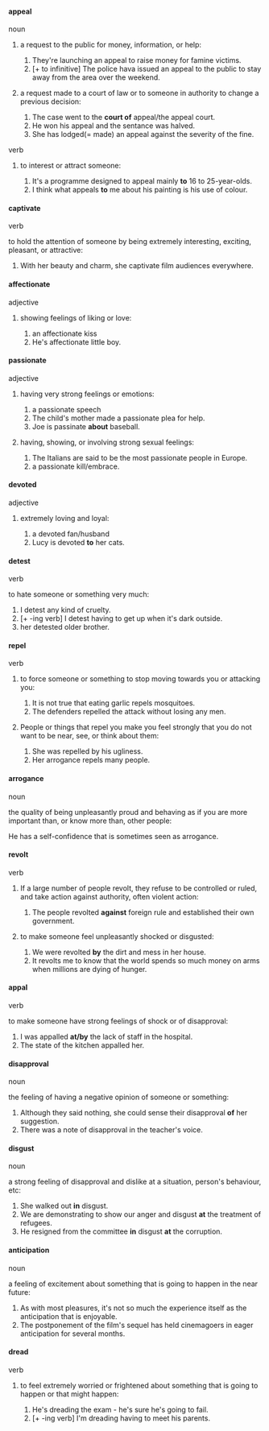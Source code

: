#### appeal
noun

1. a request to the public for money, information, or help:
   
   1. They're launching an appeal to raise money for famine victims.
   2. [+ to infinitive] The police hava issued an appeal to the public to stay away from the area over the weekend.

2. a request made to a court of law or to someone in authority to change a previous decision:
   
   1. The case went to the **court of** appeal/the appeal court.
   2. He won his appeal and the sentance was halved.
   3. She has lodged(= made) an appeal against the severity of the fine.

verb

1. to interest or attract someone:
   
   1. It's a programme designed to appeal mainly **to** 16 to 25-year-olds.
   2. I think what appeals **to** me about his painting is his use of colour.

#### captivate
verb

to hold the attention of someone by being extremely interesting, exciting, pleasant, or attractive:

1. With her beauty and charm, she captivate film audiences everywhere.

#### affectionate
adjective

1. showing feelings of liking or love:
   
   1. an affectionate kiss
   2. He's affectionate little boy.

#### passionate
adjective

1. having very strong feelings or emotions:
   
   1. a passionate speech
   2. The child's mother made a passionate plea for help.
   3. Joe is passinate **about** baseball.

2. having, showing, or involving strong sexual feelings:
   
   1. The Italians are said to be the most passionate people in Europe.
   2. a passionate kill/embrace.

#### devoted
adjective

1. extremely loving and loyal:
   
   1. a devoted fan/husband
   2. Lucy is devoted **to** her cats.


#### detest
verb

to hate someone or something very much:

1. I detest any kind of cruelty.
2. [+ -ing verb] I detest having to get up when it's dark outside.
3. her detested older brother.

#### repel
verb

1. to force someone or something to stop moving towards you or attacking you:
   
   1. It is not true that eating garlic repels mosquitoes.
   2. The defenders repelled the attack without losing any men.

2. People or things that repel you make you feel strongly that you do not want to be near, see, or think about them:
   
   1. She was repelled by his ugliness.
   2. Her arrogance repels many people.

#### arrogance
noun

the quality of being unpleasantly proud and behaving as if you are more important than, or know more than, other people:

He has a self-confidence that is sometimes seen as arrogance.

#### revolt
verb

1. If a large number of people revolt, they refuse to be controlled or ruled, and take action against authority, often violent action:

   1. The people revolted **against** foreign rule and established their own government.

2. to make someone feel unpleasantly shocked or disgusted:
   
   1. We were revolted **by** the dirt and mess in her house.
   2. It revolts me to know that the world spends so much money on arms when millions are dying of hunger.

#### appal
verb

to make someone have strong feelings of shock or of disapproval:

1. I was appalled **at/by** the lack of staff in the hospital.
2. The state of the kitchen appalled her.

#### disapproval
noun

the feeling of having a negative opinion of someone or something:

1. Although they said nothing, she could sense their disapproval **of** her suggestion.
2. There was a note of disapproval in the teacher's voice.


#### disgust
noun

a strong feeling of disapproval and dislike at a situation, person's behaviour, etc:

1. She walked out **in** disgust.
2. We are demonstrating to show our anger and disgust **at** the treatment of refugees.
3. He resigned from the committee **in** disgust **at** the corruption.


#### anticipation
noun

a feeling of excitement about something that is going to happen in the near future:

1. As with most pleasures, it's not so much the experience itself as the anticipation that is enjoyable.
2. The postponement of the film's sequel has held cinemagoers in eager anticipation for several months.


#### dread
verb

1. to feel extremely worried or frightened about something that is going to happen or that might happen:
   
   1. He's dreading the exam - he's sure he's going to fail.
   2. [+ -ing verb] I'm dreading having to meet his parents.



